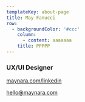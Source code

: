 ```yaml
---
templateKey: about-page
title: May Fanucci
row:
  - backgroundColor: '#ccc'
    column:
      - content: aaaaaaa
    title: PPPPP
---
```

### UX/UI Designer

[maynara.com/linkedin](https://maynara.com/linkedin)

hello@maynara.com
